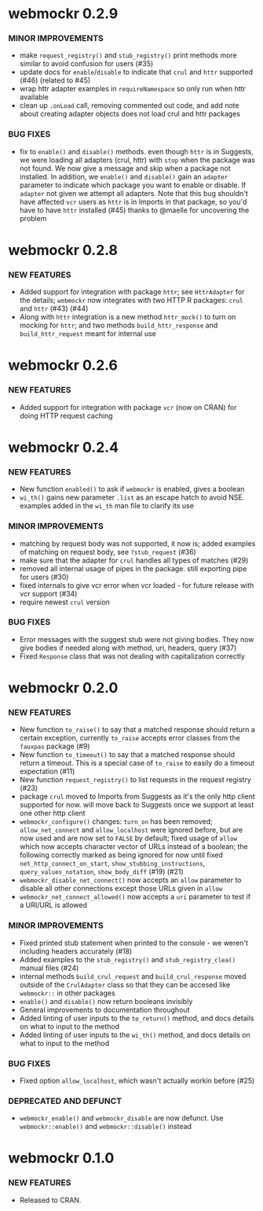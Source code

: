 webmockr 0.2.9
==============

### MINOR IMPROVEMENTS

* make `request_registry()` and `stub_registry()` print methods more similar to avoid confusion for users (#35)
* update docs for `enable`/`disable` to indicate that `crul` and `httr` supported (#46) (related to #45)
* wrap httr adapter examples in `requireNamespace` so only run when httr available
* clean up `.onLoad` call, removing commented out code, and add note about creating adapter objects does not load crul and httr packages

### BUG FIXES

* fix to `enable()` and `disable()` methods. even though `httr` is in Suggests, we were loading all adapters (crul, httr) with `stop` when the package was not found. We now give a message and skip when a package not installed. In addition, we `enable()` and `disable()` gain an `adapter` parameter to indicate which package you want to enable or disable. If `adapter` not given we attempt all adapters. Note that this bug shouldn't have affected `vcr` users as `httr` is in Imports in that package, so you'd have to have `httr` installed   (#45) thanks to @maelle for uncovering the problem


webmockr 0.2.8
==============

### NEW FEATURES

* Added support for integration with package `httr`; see `HttrAdapter` for the details; `webmockr` now integrates with two HTTP R packages: `crul` and `httr` (#43) (#44)
* Along with `httr` integration is a new method `httr_mock()` to turn on mocking for `httr`; and two methods `build_httr_response` and `build_httr_request` meant for internal use


webmockr 0.2.6
==============

### NEW FEATURES

* Added support for integration with package `vcr` (now on CRAN) for doing HTTP request caching


webmockr 0.2.4
==============

### NEW FEATURES

* New function `enabled()` to ask if `webmockr` is enabled, gives a
boolean
* `wi_th()` gains new parameter `.list` as an escape hatch to avoid
NSE. examples added in the `wi_th` man file to clarify its use

### MINOR IMPROVEMENTS

* matching by request body was not supported, it now is; added examples
of matching on request body, see `?stub_request`  (#36)
* make sure that the adapter for `crul` handles all types of matches (#29)
* removed all internal usage of pipes in the package. still exporting
pipe for users (#30)
* fixed internals to give vcr error when vcr loaded - for future release
with vcr support (#34)
* require newest `crul` version

### BUG FIXES

* Error messages with the suggest stub were not giving bodies. They 
now give bodies if needed along with method, uri, headers, query (#37)
* Fixed `Response` class that was not dealing with capitalization 
correctly


webmockr 0.2.0
==============

### NEW FEATURES

* New function `to_raise()` to say that a matched response should return a certain exception, currently `to_raise` accepts error classes from the `fauxpas` package (#9)
* New function `to_timeout()` to say that a matched response should return a timeout. This is a special case of `to_raise` to easily do a timeout expectation (#11)
* New function `request_registry()` to list requests in the request registry (#23)
* package `crul` moved to Imports from Suggests as it's the only http client supported for now. will move back to Suggests once we support at least one other http client
* `webmockr_configure()` changes: `turn_on` has been removed; `allow_net_connect` and `allow_localhost` were ignored before, but are now used and are now set to `FALSE` by default; fixed usage of `allow` which now accepts character vector of URLs instead of a boolean; the following correctly marked as being ignored for now until fixed `net_http_connect_on_start`, `show_stubbing_instructions`, `query_values_notation`, `show_body_diff` (#19) (#21)
* `webmockr_disable_net_connect()` now accepts an `allow` parameter to disable all other connections except those URLs given in `allow`
* `webmockr_net_connect_allowed()` now accepts a `uri` parameter to test if a URI/URL is allowed

### MINOR IMPROVEMENTS

* Fixed printed stub statement when printed to the console - we weren't including headers accurately (#18)
* Added examples to the `stub_registry()` and `stub_registry_clea()` manual files (#24)
* internal methods `build_crul_request` and `build_crul_response` moved outside of the `CrulAdapter` class so that they can be accesed like `webmockr::` in other packages
* `enable()` and `disable()` now return booleans invisibly
* General improvements to documentation throughout
* Added linting of user inputs to the `to_return()` method, and docs details on what to input to the method
* Added linting of user inputs to the `wi_th()` method, and docs details on what to input to the method

### BUG FIXES

* Fixed option `allow_localhost`, which wasn't actually workin before (#25)

### DEPRECATED AND DEFUNCT

* `webmockr_enable()` and `webmockr_disable` are now defunct. Use `webmockr::enable()` and `webmockr::disable()` instead



webmockr 0.1.0
==============

### NEW FEATURES

* Released to CRAN.

